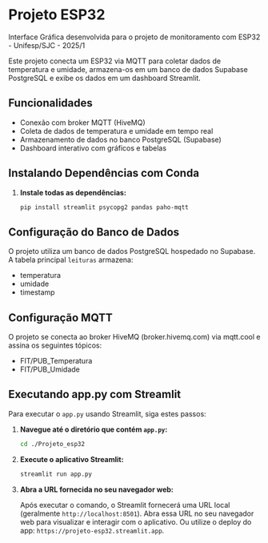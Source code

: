 # Projeto ESP32
Interface Gráfica desenvolvida para o projeto de monitoramento com ESP32 - Unifesp/SJC - 2025/1

Este projeto conecta um ESP32 via MQTT para coletar dados de temperatura e umidade, armazena-os em um banco de dados Supabase PostgreSQL e exibe os dados em um dashboard Streamlit.

## Funcionalidades

- Conexão com broker MQTT (HiveMQ)
- Coleta de dados de temperatura e umidade em tempo real
- Armazenamento de dados no banco PostgreSQL (Supabase)
- Dashboard interativo com gráficos e tabelas

## Instalando Dependências com Conda

1. **Instale todas as dependências:**
    ```sh
    pip install streamlit psycopg2 pandas paho-mqtt
    ```

## Configuração do Banco de Dados

O projeto utiliza um banco de dados PostgreSQL hospedado no Supabase. A tabela principal `leituras` armazena:
- temperatura
- umidade
- timestamp

## Configuração MQTT

O projeto se conecta ao broker HiveMQ (broker.hivemq.com) via mqtt.cool e assina os seguintes tópicos:
- FIT/PUB_Temperatura
- FIT/PUB_Umidade

## Executando app.py com Streamlit

Para executar o `app.py` usando Streamlit, siga estes passos:

1. **Navegue até o diretório que contém `app.py`:**
    ```sh
    cd ./Projeto_esp32
    ```

2. **Execute o aplicativo Streamlit:**
    ```sh
    streamlit run app.py
    ```

3. **Abra a URL fornecida no seu navegador web:**

    Após executar o comando, o Streamlit fornecerá uma URL local (geralmente `http://localhost:8501`). Abra essa URL no seu navegador web para visualizar e interagir com o aplicativo.
    Ou utilize o deploy do app: `https://projeto-esp32.streamlit.app`.
